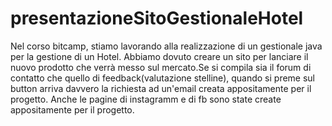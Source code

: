 # presentazioneSitoGestionaleHotel
Nel corso bitcamp, stiamo lavorando alla realizzazione di un gestionale java per la gestione di un Hotel. Abbiamo dovuto creare un sito per lanciare il nuovo prodotto che verrà messo sul mercato.Se si compila sia il forum di contatto che quello di feedback(valutazione stelline), quando si preme sul button arriva davvero la richiesta ad un'email creata appositamente per il progetto. Anche le pagine di instagramm e di fb sono state create appositamente per il progetto.
